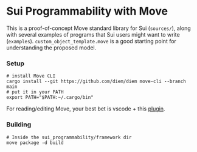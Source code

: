 # Sui Programmability with Move

This is a proof-of-concept Move standard library for Sui (`sources/`), along with several examples of programs that Sui users might want to write (`examples`). `custom_object_template.move` is a good starting point for understanding the proposed model.

### Setup

```
# install Move CLI
cargo install --git https://github.com/diem/diem move-cli --branch main
# put it in your PATH
export PATH="$PATH:~/.cargo/bin"
```

For reading/editing Move, your best bet is vscode + this [plugin](https://marketplace.visualstudio.com/items?itemName=move.move-analyzer).

### Building

```
# Inside the sui_programmability/framework dir
move package -d build
```
